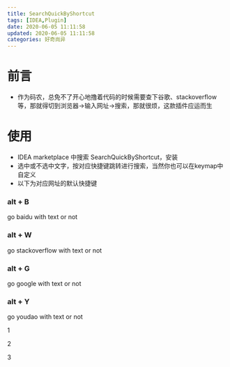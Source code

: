 ```yaml
---
title: SearchQuickByShortcut
tags: [IDEA,Plugin]
date: 2020-06-05 11:11:58
updated: 2020-06-05 11:11:58
categories: 好奇尚异
---
```


# 前言
- 作为码农，总免不了开心地撸着代码的时候需要查下谷歌、stackoverflow等，那就得切到浏览器->输入网址->搜索，那就很烦，这款插件应运而生

# 使用
- IDEA marketplace 中搜索 SearchQuickByShortcut，安装
- 选中或不选中文字，按对应快捷键跳转进行搜索，当然你也可以在keymap中自定义
- 以下为对应网址的默认快捷键
### alt + B
go baidu with text or not
### alt + W
go stackoverflow with text or not
### alt + G
go google with text or not
### alt + Y
go youdao with text or not

1

2

3
